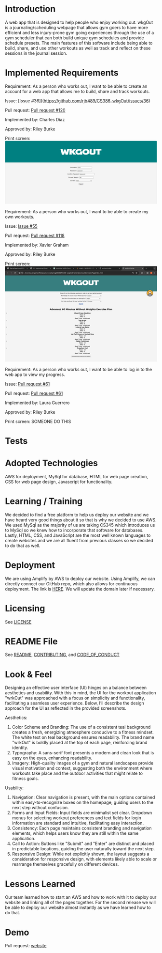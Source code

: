 # Introduction
A web app that is designed to help people who enjoy working out. wkgOut is a journaling/scheduling webpage that allows gym goers to have more efficient and less injury-prone gym going experiences through the use of a gym scheduler that can both build unique gym schedules and provide schedule presets. The main features of this software include being able to build, share, and use other workouts as well as track and reflect on these sessions in the journal session.

# Implemented Requirements
Requirement: As a person who works out, I want to be able to create an account for a web app that allows me to build, share and track workouts.

Issue: [Issue #36]((https://github.com/rjb489/CS386-wkgOut/issues/36)

Pull request: [Pull request #120](https://github.com/rjb489/CS386-wkgOut/pull/120)

Implemented by: Charles Diaz

Approved by: Riley Burke

Print screen: ![Alt text](https://github.com/rjb489/CS386-wkgOut/blob/main/Deliverables/create-account.JPG)

Requirement: As a person who works out, I want to be able to create my own workouts.

Issue: [Issue #55](https://github.com/rjb489/CS386-wkgOut/issues/55)

Pull request: [Pull request #118](https://github.com/rjb489/CS386-wkgOut/pull/118)

Implemented by: Xavier Graham

Approved by: Riley Burke

Print screen: ![Alt text](Workoutgenerator_screenshot.png?raw=true "Optional Title")

Requirement: As a person who works out, I want to be able to log in to the web app to view my progress.

Issue: [Pull request #61](https://github.com/rjb489/CS386-wkgOut/pull/61)

Pull request: [Pull request #61](https://github.com/rjb489/CS386-wkgOut/pull/62)

Implemented by: Laura Guerrero

Approved by: Riley Burke

Print screen: SOMEONE DO THIS

# Tests

# Adopted Technologies
AWS for deployment, MySql for database, HTML for web page creation, CSS for web page design, Javascript for functionality.

# Learning / Training
We decided to find a free platform to help us deploy our website and we have heard very good things about it so that is why we decided to use AWS. We used MySql as the majority of us are taking CS345 which introduces us to MySql so we knew how to incorporate that software for databases. Lastly, HTML, CSS, and JavaScript are the most well known languages to create websites and we are all fluent from previous classes so we decided to do that as well.

# Deployment
We are using Amplify by AWS to deploy our website. Using Amplify, we can directly connect our GitHub repo, which also allows for continuous deployment. The link is [HERE](https://main.d3c2e2m3rl6sk8.amplifyapp.com). We will update the domain later if necessary.

# Licensing
See [LICENSE](https://github.com/rjb489/CS386-wkgOut/blob/main/LICENSE)

# README File
See [README](https://github.com/rjb489/CS386-wkgOut/blob/main/README.md), [CONTRIBUTING](https://github.com/rjb489/CS386-wkgOut/blob/main/CONTRIBUTING.md), and [CODE_OF_CONDUCT](https://github.com/rjb489/CS386-wkgOut/blob/main/CODE_OF_CONDUCT.md)

# Look & Feel
Designing an effective user interface (UI) hinges on a balance between aesthetics and usability. With this in mind, the UI for the workout application "wrkOut" was approached with a focus on simplicity and functionality, facilitating a seamless user experience. Below, I’ll describe the design approach for the UI as reflected in the provided screenshots.

Aesthetics:
1.	Color Scheme and Branding: The use of a consistent teal background creates a fresh, energizing atmosphere conducive to a fitness mindset. The white text on teal background ensures readability. The brand name "wrkOut" is boldly placed at the top of each page, reinforcing brand identity.
2.	Typography: A sans-serif font presents a modern and clean look that is easy on the eyes, enhancing readability.
3.	Imagery: High-quality images of a gym and natural landscapes provide visual motivation and context, suggesting both the environment where workouts take place and the outdoor activities that might relate to fitness goals.

Usability:
1.	Navigation: Clear navigation is present, with the main options contained within easy-to-recognize boxes on the homepage, guiding users to the next step without confusion.
2.	Forms and Input Fields: Input fields are minimalist yet clear. Dropdown menus for selecting workout preferences and text fields for login information are standard and intuitive, facilitating easy interaction.
3.	Consistency: Each page maintains consistent branding and navigation elements, which helps users know they are still within the same application.
4.	Call to Action: Buttons like "Submit" and "Enter" are distinct and placed in predictable locations, guiding the user naturally toward the next step.
5.	Responsive Design: While not explicitly shown, the layout suggests a consideration for responsive design, with elements likely able to scale or rearrange themselves gracefully on different devices.



# Lessons Learned
Our team learned how to start an AWS and how to work with it to deploy our website and linking all of the pages together. For the second release we will be able to deploy our website almost instantly as we have learned how to do that.

# Demo
Pull request: [website](https://main.d1lrsqsn5lcgd2.amplifyapp.com/)
